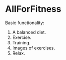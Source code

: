 # AllForFitness

Basic functionality:
1) A balanced diet.
2) Exercise.
3) Training.
4) Images of exercises.
5) Relax.
